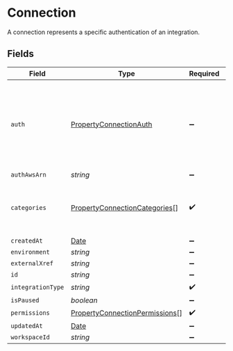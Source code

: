# Connection

A connection represents a specific authentication of an integration.


## Fields

| Field                                                                                               | Type                                                                                                | Required                                                                                            | Description                                                                                         |
| --------------------------------------------------------------------------------------------------- | --------------------------------------------------------------------------------------------------- | --------------------------------------------------------------------------------------------------- | --------------------------------------------------------------------------------------------------- |
| `auth`                                                                                              | [PropertyConnectionAuth](../../models/shared/propertyconnectionauth.md)                             | :heavy_minus_sign:                                                                                  | An authentication object that represents a specific authorized user's connection to an integration. |
| `authAwsArn`                                                                                        | *string*                                                                                            | :heavy_minus_sign:                                                                                  | N/A                                                                                                 |
| `categories`                                                                                        | [PropertyConnectionCategories](../../models/shared/propertyconnectioncategories.md)[]               | :heavy_check_mark:                                                                                  | The Integration categories that this connection supports                                            |
| `createdAt`                                                                                         | [Date](https://developer.mozilla.org/en-US/docs/Web/JavaScript/Reference/Global_Objects/Date)       | :heavy_minus_sign:                                                                                  | N/A                                                                                                 |
| `environment`                                                                                       | *string*                                                                                            | :heavy_minus_sign:                                                                                  | N/A                                                                                                 |
| `externalXref`                                                                                      | *string*                                                                                            | :heavy_minus_sign:                                                                                  | N/A                                                                                                 |
| `id`                                                                                                | *string*                                                                                            | :heavy_minus_sign:                                                                                  | N/A                                                                                                 |
| `integrationType`                                                                                   | *string*                                                                                            | :heavy_check_mark:                                                                                  | N/A                                                                                                 |
| `isPaused`                                                                                          | *boolean*                                                                                           | :heavy_minus_sign:                                                                                  | N/A                                                                                                 |
| `permissions`                                                                                       | [PropertyConnectionPermissions](../../models/shared/propertyconnectionpermissions.md)[]             | :heavy_check_mark:                                                                                  | N/A                                                                                                 |
| `updatedAt`                                                                                         | [Date](https://developer.mozilla.org/en-US/docs/Web/JavaScript/Reference/Global_Objects/Date)       | :heavy_minus_sign:                                                                                  | N/A                                                                                                 |
| `workspaceId`                                                                                       | *string*                                                                                            | :heavy_minus_sign:                                                                                  | N/A                                                                                                 |